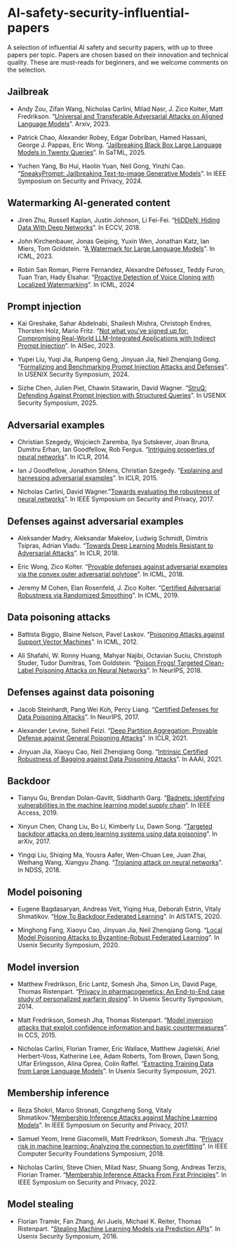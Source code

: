 # AI-safety-security-influential-papers
A selection of influential AI safety and security papers, with up to three papers per topic. Papers are chosen based on their innovation and technical quality. These are must-reads for beginners, and we welcome comments on the selection.


## Jailbreak

* Andy Zou, Zifan Wang, Nicholas Carlini, Milad Nasr, J. Zico Kolter, Matt Fredrikson. “[Universal and Transferable Adversarial Attacks on Aligned Language Models](https://arxiv.org/abs/2307.15043)”. Arxiv, 2023. 

* Patrick Chao, Alexander Robey, Edgar Dobriban, Hamed Hassani, George J. Pappas, Eric Wong. “[Jailbreaking Black Box Large Language Models in Twenty Queries](https://arxiv.org/abs/2310.08419)”. In SaTML, 2025. 

* Yuchen Yang, Bo Hui, Haolin Yuan, Neil Gong, Yinzhi Cao. “[SneakyPrompt: Jailbreaking Text-to-image Generative Models](https://arxiv.org/abs/2305.12082)”. In IEEE Symposium on Security and Privacy, 2024. 


## Watermarking AI-generated content

* Jiren Zhu, Russell Kaplan, Justin Johnson, Li Fei-Fei. “[HiDDeN: Hiding Data With Deep Networks](https://arxiv.org/abs/1807.09937)”. In ECCV, 2018.

* John Kirchenbauer, Jonas Geiping, Yuxin Wen, Jonathan Katz, Ian Miers, Tom Goldstein. “[A Watermark for Large Language Models](https://arxiv.org/abs/2301.10226)”. In ICML, 2023.

* Robin San Roman, Pierre Fernandez, Alexandre Défossez, Teddy Furon, Tuan Tran, Hady Elsahar. “[Proactive Detection of Voice Cloning with Localized Watermarking](https://arxiv.org/abs/2401.17264)”. In ICML, 2024


## Prompt injection

* Kai Greshake, Sahar Abdelnabi, Shailesh Mishra, Christoph Endres, Thorsten Holz, Mario Fritz. “[Not what you've signed up for: Compromising Real-World LLM-Integrated Applications with Indirect Prompt Injection](https://arxiv.org/abs/2302.12173)”. In AISec, 2023. 

* Yupei Liu, Yuqi Jia, Runpeng Geng, Jinyuan Jia, Neil Zhenqiang Gong. “[Formalizing and Benchmarking Prompt Injection Attacks and Defenses](https://arxiv.org/abs/2310.12815)”. In USENIX Security Symposium, 2024.

* Sizhe Chen, Julien Piet, Chawin Sitawarin, David Wagner. “[StruQ: Defending Against Prompt Injection with Structured Queries](https://arxiv.org/abs/2402.06363)”. In USENIX Security Symposium, 2025.


## Adversarial examples

* Christian Szegedy, Wojciech Zaremba, Ilya Sutskever, Joan Bruna, Dumitru Erhan, Ian Goodfellow, Rob Fergus. “[Intriguing properties of neural networks](https://arxiv.org/abs/1312.6199)”. In ICLR, 2014. 

* Ian J Goodfellow, Jonathon Shlens, Christian Szegedy. “[Explaining and harnessing adversarial examples](https://arxiv.org/abs/1412.6572)”. In ICLR, 2015.

* Nicholas Carlini, David Wagner.”[Towards evaluating the robustness of neural networks](https://arxiv.org/abs/1608.04644)”. In  IEEE Symposium on Security and Privacy, 2017. 


## Defenses against adversarial examples

* Aleksander Madry, Aleksandar Makelov, Ludwig Schmidt, Dimitris Tsipras, Adrian Vladu. “[Towards Deep Learning Models Resistant to Adversarial Attacks](https://arxiv.org/abs/1706.06083)”. In ICLR, 2018.

* Eric Wong, Zico Kolter. “[Provable defenses against adversarial examples via the convex outer adversarial polytope](https://arxiv.org/abs/1711.00851)”. In ICML, 2018.

* Jeremy M Cohen, Elan Rosenfeld, J. Zico Kolter. “[Certified Adversarial Robustness via Randomized Smoothing](https://arxiv.org/abs/1902.02918)”. In ICML, 2019. 


## Data poisoning attacks

* Battista Biggio, Blaine Nelson, Pavel Laskov. “[Poisoning Attacks against Support Vector Machines](https://arxiv.org/abs/1206.6389)”. In ICML, 2012.
  
* Ali Shafahi, W. Ronny Huang, Mahyar Najibi, Octavian Suciu, Christoph Studer, Tudor Dumitras, Tom Goldstein. “[​​Poison Frogs! Targeted Clean-Label Poisoning Attacks on Neural Networks](https://arxiv.org/abs/1804.00792)”. In NeurIPS, 2018.

## Defenses against data poisoning

* Jacob Steinhardt, Pang Wei Koh, Percy Liang. “[Certified Defenses for Data Poisoning Attacks](https://arxiv.org/abs/1706.03691)”. In NeurIPS, 2017. 

* Alexander Levine, Soheil Feizi. “[Deep Partition Aggregation: Provable Defense against General Poisoning Attacks](https://arxiv.org/abs/2006.14768)”. In ICLR, 2021.
  
* Jinyuan Jia, Xiaoyu Cao, Neil Zhenqiang Gong. “[Intrinsic Certified Robustness of Bagging against Data Poisoning Attacks](https://arxiv.org/abs/2008.04495)”. In AAAI, 2021. 


## Backdoor 

* Tianyu Gu, Brendan Dolan-Gavitt, Siddharth Garg. “[Badnets: Identifying vulnerabilities in the machine learning model supply chain](https://arxiv.org/abs/1708.06733)”. In IEEE Access, 2019.
  
* Xinyun Chen, Chang Liu, Bo Li, Kimberly Lu, Dawn Song. “[Targeted backdoor attacks on deep learning systems using data poisoning](https://arxiv.org/abs/1712.05526)”. In arXiv, 2017.
  
* Yingqi Liu, Shiqing Ma, Yousra Aafer, Wen-Chuan Lee, Juan Zhai, Weihang Wang, Xiangyu Zhang. “[Trojaning attack on neural networks](https://www.ndss-symposium.org/wp-content/uploads/2018/02/ndss2018_03A-5_Liu_paper.pdf)”. In NDSS, 2018. 


## Model poisoning

* Eugene Bagdasaryan, Andreas Veit, Yiqing Hua, Deborah Estrin, Vitaly Shmatikov. “[How To Backdoor Federated Learning](https://arxiv.org/abs/1807.00459)”. In AISTATS, 2020.
  
* Minghong Fang, Xiaoyu Cao, Jinyuan Jia, Neil Zhenqiang Gong. “[Local Model Poisoning Attacks to Byzantine-Robust Federated Learning](https://arxiv.org/abs/1911.11815)”. In Usenix Security Symposium, 2020.



## Model inversion

* Matthew Fredrikson, Eric Lantz, Somesh Jha, Simon Lin, David Page, Thomas Ristenpart. “[Privacy in pharmacogenetics: An End-to-End case study of personalized warfarin dosing](https://www.usenix.org/conference/usenixsecurity14/technical-sessions/presentation/fredrikson_matthew)”. In Usenix Security Symposium, 2014.

* Matt Fredrikson, Somesh Jha, Thomas Ristenpart. “[Model inversion attacks that exploit confidence information and basic countermeasures](https://dl.acm.org/doi/10.1145/2810103.2813677)”. In CCS, 2015.

* Nicholas Carlini, Florian Tramer, Eric Wallace, Matthew Jagielski, Ariel Herbert-Voss, Katherine Lee, Adam Roberts, Tom Brown, Dawn Song, Ulfar Erlingsson, Alina Oprea, Colin Raffel. “[Extracting Training Data from Large Language Models](https://arxiv.org/abs/2012.07805)”. In Usenix Security Symposium, 2021.

## Membership inference

* Reza Shokri, Marco Stronati, Congzheng Song, Vitaly Shmatikov.”[Membership Inference Attacks against Machine Learning Models](https://arxiv.org/abs/1610.05820)”. In IEEE Symposium on Security and Privacy, 2017. 

* Samuel Yeom, Irene Giacomelli, Matt Fredrikson, Somesh Jha. “[Privacy risk in machine learning: Analyzing the connection to overfitting](https://arxiv.org/abs/1709.01604)”. In IEEE Computer Security Foundations Symposium, 2018.

* Nicholas Carlini, Steve Chien, Milad Nasr, Shuang Song, Andreas Terzis, Florian Tramer. “[Membership Inference Attacks From First Principles](https://arxiv.org/abs/2112.03570)”. In IEEE Symposium on Security and Privacy, 2022.



## Model stealing

* Florian Tramèr, Fan Zhang, Ari Juels, Michael K. Reiter, Thomas Ristenpart. “[Stealing Machine Learning Models via Prediction APIs](https://arxiv.org/abs/1609.02943)”. In Usenix Security Symposium, 2016.

